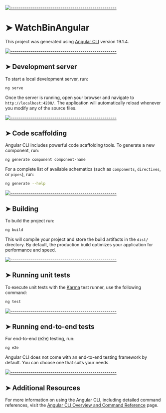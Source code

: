 <!-- ⚠️ This README has been generated from the file(s) "blueprint.md" ⚠️-->
[![-----------------------------------------------------](https://raw.githubusercontent.com/andreasbm/readme/master/assets/lines/colored.png)](#watchbinangular)

# ➤ WatchBinAngular

This project was generated using [Angular CLI](https://github.com/angular/angular-cli) version 19.1.4.


[![-----------------------------------------------------](https://raw.githubusercontent.com/andreasbm/readme/master/assets/lines/colored.png)](#development-server)

## ➤ Development server

To start a local development server, run:

```bash
ng serve
```

Once the server is running, open your browser and navigate to `http://localhost:4200/`. The application will automatically reload whenever you modify any of the source files.


[![-----------------------------------------------------](https://raw.githubusercontent.com/andreasbm/readme/master/assets/lines/colored.png)](#code-scaffolding)

## ➤ Code scaffolding

Angular CLI includes powerful code scaffolding tools. To generate a new component, run:

```bash
ng generate component component-name
```

For a complete list of available schematics (such as `components`, `directives`, or `pipes`), run:

```bash
ng generate --help
```


[![-----------------------------------------------------](https://raw.githubusercontent.com/andreasbm/readme/master/assets/lines/colored.png)](#building)

## ➤ Building

To build the project run:

```bash
ng build
```

This will compile your project and store the build artifacts in the `dist/` directory. By default, the production build optimizes your application for performance and speed.


[![-----------------------------------------------------](https://raw.githubusercontent.com/andreasbm/readme/master/assets/lines/colored.png)](#running-unit-tests)

## ➤ Running unit tests

To execute unit tests with the [Karma](https://karma-runner.github.io) test runner, use the following command:

```bash
ng test
```


[![-----------------------------------------------------](https://raw.githubusercontent.com/andreasbm/readme/master/assets/lines/colored.png)](#running-end-to-end-tests)

## ➤ Running end-to-end tests

For end-to-end (e2e) testing, run:

```bash
ng e2e
```

Angular CLI does not come with an end-to-end testing framework by default. You can choose one that suits your needs.


[![-----------------------------------------------------](https://raw.githubusercontent.com/andreasbm/readme/master/assets/lines/colored.png)](#additional-resources)

## ➤ Additional Resources

For more information on using the Angular CLI, including detailed command references, visit the [Angular CLI Overview and Command Reference](https://angular.dev/tools/cli) page.
